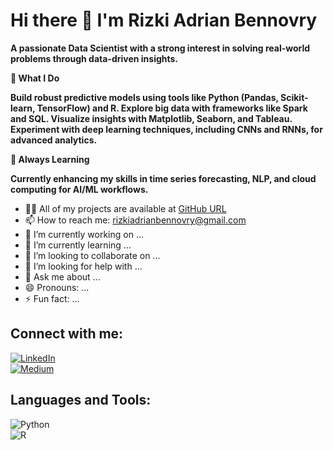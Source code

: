 # Hi there 👋 I'm Rizki Adrian Bennovry

**A passionate  Data Scientist with a strong interest in solving real-world problems through data-driven insights.**

**💼 What I Do**

**Build robust predictive models using tools like Python (Pandas, Scikit-learn, TensorFlow) and R.
Explore big data with frameworks like Spark and SQL.
Visualize insights with Matplotlib, Seaborn, and Tableau.
Experiment with deep learning techniques, including CNNs and RNNs, for advanced analytics.**

**🌱 Always Learning**

**Currently enhancing my skills in time series forecasting, NLP, and cloud computing for AI/ML workflows.**  

- 👨‍💻 All of my projects are available at [GitHub URL](https://github.com/rizkiadrianbennovry)  
- 📫 How to reach me: rizkiadrianbennovry@gmail.com
- 🔭 I’m currently working on ...
- 🌱 I’m currently learning ...
- 👯 I’m looking to collaborate on ...
- 🤔 I’m looking for help with ...
- 💬 Ask me about ...
- 😄 Pronouns: ...
- ⚡ Fun fact: ...

## Connect with me:  
[![LinkedIn](https://img.shields.io/badge/-LinkedIn-blue?style=flat&logo=linkedin)](https://www.linkedin.com/in/rizkiadrianbennovry/)  
[![Medium](https://img.shields.io/badge/-Medium-black?style=flat&logo=medium)](https://medium.com/@yourusername)  

## Languages and Tools:  
![Python](https://img.shields.io/badge/-Python-333333?style=flat&logo=python)  
![R](https://img.shields.io/badge/-R-276DC3?style=flat&logo=r)  
